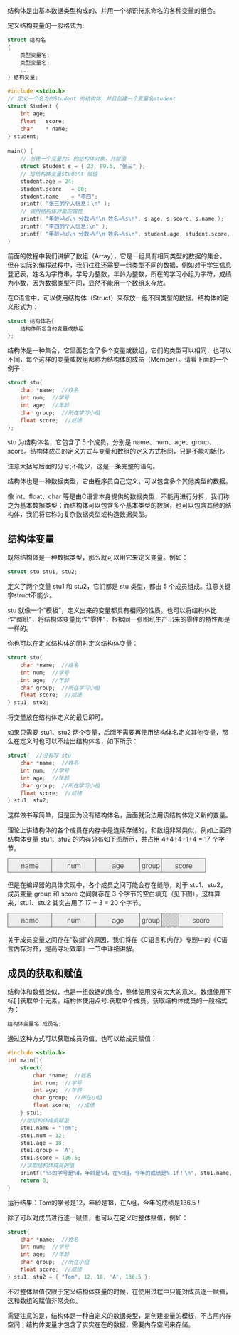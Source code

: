 结构体是由基本数据类型构成的、并用一个标识符来命名的各种变量的组合。

定义结构变量的一般格式为:

```c
struct 结构名
{
	类型变量名;
	类型变量名;
	...
} 结构变量;
```
```c
#include <stdio.h>
// 定义一个名为的Student 的结构体，并且创建一个变量名student
struct Student {
	int	age;
	float	score;
	char	* name;
} student;

main() {
	// 创建一个变量为s 的结构体对象，并赋值
	struct Student s = { 23, 89.5, "张三" };
	// 给结构体变量student 赋值
	student.age	= 24;
	student.score	= 80;
	student.name	= "李四";
	printf( "张三的个人信息：\n" );
	// 调用结构体对象的属性
	printf( "年龄=%d\n 分数=%f\n 姓名=%s\n", s.age, s.score, s.name );
	printf( "李四的个人信息:\n" );
	printf( "年龄=%d\n 分数=%f\n 姓名=%s\n", student.age, student.score, student.name );
}
```
前面的教程中我们讲解了数组（Array），它是一组具有相同类型的数据的集合。但在实际的编程过程中，我们往往还需要一组类型不同的数据，例如对于学生信息登记表，姓名为字符串，学号为整数，年龄为整数，所在的学习小组为字符，成绩为小数，因为数据类型不同，显然不能用一个数组来存放。

在C语言中，可以使用结构体（Struct）来存放一组不同类型的数据。结构体的定义形式为：

```c
struct 结构体名{
    结构体所包含的变量或数组
};
```

结构体是一种集合，它里面包含了多个变量或数组，它们的类型可以相同，也可以不同，每个这样的变量或数组都称为结构体的成员（Member）。请看下面的一个例子：

```c
struct stu{
    char *name;  //姓名
    int num;  //学号
    int age;  //年龄
    char group;  //所在学习小组
    float score;  //成绩
};
```

stu 为结构体名，它包含了 5 个成员，分别是 name、num、age、group、score。结构体成员的定义方式与变量和数组的定义方式相同，只是不能初始化。

注意大括号后面的分号;不能少，这是一条完整的语句。

结构体也是一种数据类型，它由程序员自己定义，可以包含多个其他类型的数据。

像 int、float、char 等是由C语言本身提供的数据类型，不能再进行分拆，我们称之为基本数据类型；而结构体可以包含多个基本类型的数据，也可以包含其他的结构体，我们将它称为复杂数据类型或构造数据类型。

## 结构体变量

既然结构体是一种数据类型，那么就可以用它来定义变量。例如：

```c
struct stu stu1, stu2;
```

定义了两个变量 stu1 和 stu2，它们都是 stu 类型，都由 5 个成员组成。注意关键字struct不能少。

stu 就像一个“模板”，定义出来的变量都具有相同的性质。也可以将结构体比作“图纸”，将结构体变量比作“零件”，根据同一张图纸生产出来的零件的特性都是一样的。

你也可以在定义结构体的同时定义结构体变量：

```c
struct stu{
    char *name;  //姓名
    int num;  //学号
    int age;  //年龄
    char group;  //所在学习小组
    float score;  //成绩
} stu1, stu2;
```

将变量放在结构体定义的最后即可。

如果只需要 stu1、stu2 两个变量，后面不需要再使用结构体名定义其他变量，那么在定义时也可以不给出结构体名，如下所示：

```c
struct{  //没有写 stu
    char *name;  //姓名
    int num;  //学号
    int age;  //年龄
    char group;  //所在学习小组
    float score;  //成绩
} stu1, stu2;
```

这样做书写简单，但是因为没有结构体名，后面就没法用该结构体定义新的变量。

理论上讲结构体的各个成员在内存中是连续存储的，和数组非常类似，例如上面的结构体变量 stu1、stu2 的内存分布如下图所示，共占用 4+4+4+1+4 = 17 个字节。

![](images/10.1.jpg)

但是在编译器的具体实现中，各个成员之间可能会存在缝隙，对于 stu1、stu2，成员变量 group 和 score 之间就存在 3 个字节的空白填充（见下图）。这样算来，stu1、stu2 其实占用了 17 + 3 = 20 个字节。

![](images/10.2.jpg)

关于成员变量之间存在“裂缝”的原因，我们将在《C语言和内存》专题中的《C语言内存对齐，提高寻址效率》一节中详细讲解。

## 成员的获取和赋值

结构体和数组类似，也是一组数据的集合，整体使用没有太大的意义。数组使用下标[ ]获取单个元素，结构体使用点号.获取单个成员。获取结构体成员的一般格式为：
```c
结构体变量名.成员名;
```
通过这种方式可以获取成员的值，也可以给成员赋值：

```c
#include <stdio.h>
int main(){
    struct{
        char *name;  //姓名
        int num;  //学号
        int age;  //年龄
        char group;  //所在小组
        float score;  //成绩
    } stu1;
    //给结构体成员赋值
    stu1.name = "Tom";
    stu1.num = 12;
    stu1.age = 18;
    stu1.group = 'A';
    stu1.score = 136.5;
    //读取结构体成员的值
    printf("%s的学号是%d，年龄是%d，在%c组，今年的成绩是%.1f！\n", stu1.name, stu1.num, stu1.age, stu1.group, stu1.score);
    return 0;
}
```

运行结果：Tom的学号是12，年龄是18，在A组，今年的成绩是136.5！

除了可以对成员进行逐一赋值，也可以在定义时整体赋值，例如：

```c
struct{
    char *name;  //姓名
    int num;  //学号
    int age;  //年龄
    char group;  //所在小组
    float score;  //成绩
} stu1, stu2 = { "Tom", 12, 18, 'A', 136.5 };
```

不过整体赋值仅限于定义结构体变量的时候，在使用过程中只能对成员逐一赋值，这和数组的赋值非常类似。

需要注意的是，结构体是一种自定义的数据类型，是创建变量的模板，不占用内存空间；结构体变量才包含了实实在在的数据，需要内存空间来存储。